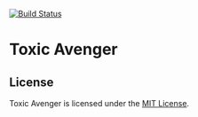 [![Build Status](https://travis-ci.org/bartw/toxicavenger.svg?branch=master)](https://travis-ci.org/bartw/toxicavenger)

# Toxic Avenger

## License

Toxic Avenger is licensed under the [MIT License](LICENSE).